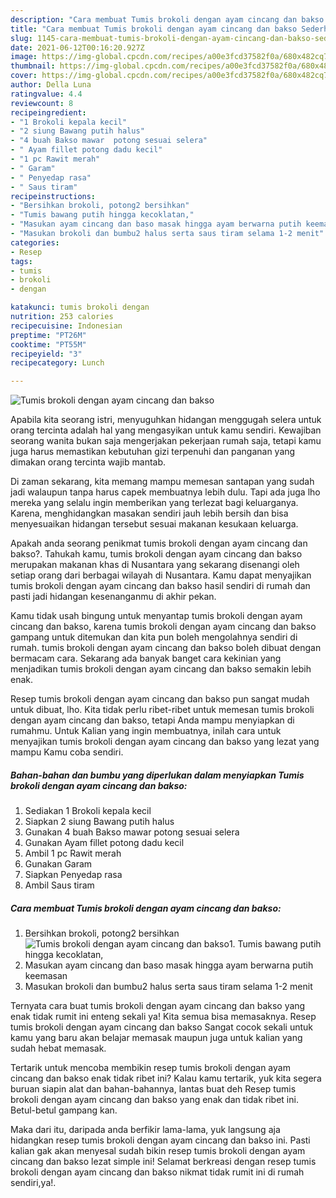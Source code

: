 ```yaml
---
description: "Cara membuat Tumis brokoli dengan ayam cincang dan bakso Sederhana dan Mudah Dibuat"
title: "Cara membuat Tumis brokoli dengan ayam cincang dan bakso Sederhana dan Mudah Dibuat"
slug: 1145-cara-membuat-tumis-brokoli-dengan-ayam-cincang-dan-bakso-sederhana-dan-mudah-dibuat
date: 2021-06-12T00:16:20.927Z
image: https://img-global.cpcdn.com/recipes/a00e3fcd37582f0a/680x482cq70/tumis-brokoli-dengan-ayam-cincang-dan-bakso-foto-resep-utama.jpg
thumbnail: https://img-global.cpcdn.com/recipes/a00e3fcd37582f0a/680x482cq70/tumis-brokoli-dengan-ayam-cincang-dan-bakso-foto-resep-utama.jpg
cover: https://img-global.cpcdn.com/recipes/a00e3fcd37582f0a/680x482cq70/tumis-brokoli-dengan-ayam-cincang-dan-bakso-foto-resep-utama.jpg
author: Della Luna
ratingvalue: 4.4
reviewcount: 8
recipeingredient:
- "1 Brokoli kepala kecil"
- "2 siung Bawang putih halus"
- "4 buah Bakso mawar  potong sesuai selera"
- " Ayam fillet potong dadu kecil"
- "1 pc Rawit merah"
- " Garam"
- " Penyedap rasa"
- " Saus tiram"
recipeinstructions:
- "Bersihkan brokoli, potong2 bersihkan"
- "Tumis bawang putih hingga kecoklatan,"
- "Masukan ayam cincang dan baso masak hingga ayam berwarna putih keemasan"
- "Masukan brokoli dan bumbu2 halus serta saus tiram selama 1-2 menit"
categories:
- Resep
tags:
- tumis
- brokoli
- dengan

katakunci: tumis brokoli dengan 
nutrition: 253 calories
recipecuisine: Indonesian
preptime: "PT26M"
cooktime: "PT55M"
recipeyield: "3"
recipecategory: Lunch

---
```



![Tumis brokoli dengan ayam cincang dan bakso](https://img-global.cpcdn.com/recipes/a00e3fcd37582f0a/680x482cq70/tumis-brokoli-dengan-ayam-cincang-dan-bakso-foto-resep-utama.jpg)

Apabila kita seorang istri, menyuguhkan hidangan menggugah selera untuk orang tercinta adalah hal yang mengasyikan untuk kamu sendiri. Kewajiban seorang  wanita bukan saja mengerjakan pekerjaan rumah saja, tetapi kamu juga harus memastikan kebutuhan gizi terpenuhi dan panganan yang dimakan orang tercinta wajib mantab.

Di zaman  sekarang, kita memang mampu memesan santapan yang sudah jadi walaupun tanpa harus capek membuatnya lebih dulu. Tapi ada juga lho mereka yang selalu ingin memberikan yang terlezat bagi keluarganya. Karena, menghidangkan masakan sendiri jauh lebih bersih dan bisa menyesuaikan hidangan tersebut sesuai makanan kesukaan keluarga. 



Apakah anda seorang penikmat tumis brokoli dengan ayam cincang dan bakso?. Tahukah kamu, tumis brokoli dengan ayam cincang dan bakso merupakan makanan khas di Nusantara yang sekarang disenangi oleh setiap orang dari berbagai wilayah di Nusantara. Kamu dapat menyajikan tumis brokoli dengan ayam cincang dan bakso hasil sendiri di rumah dan pasti jadi hidangan kesenanganmu di akhir pekan.

Kamu tidak usah bingung untuk menyantap tumis brokoli dengan ayam cincang dan bakso, karena tumis brokoli dengan ayam cincang dan bakso gampang untuk ditemukan dan kita pun boleh mengolahnya sendiri di rumah. tumis brokoli dengan ayam cincang dan bakso boleh dibuat dengan bermacam cara. Sekarang ada banyak banget cara kekinian yang menjadikan tumis brokoli dengan ayam cincang dan bakso semakin lebih enak.

Resep tumis brokoli dengan ayam cincang dan bakso pun sangat mudah untuk dibuat, lho. Kita tidak perlu ribet-ribet untuk memesan tumis brokoli dengan ayam cincang dan bakso, tetapi Anda mampu menyiapkan di rumahmu. Untuk Kalian yang ingin membuatnya, inilah cara untuk menyajikan tumis brokoli dengan ayam cincang dan bakso yang lezat yang mampu Kamu coba sendiri.

<!--inarticleads1-->

##### Bahan-bahan dan bumbu yang diperlukan dalam menyiapkan Tumis brokoli dengan ayam cincang dan bakso:

1. Sediakan 1 Brokoli kepala kecil
1. Siapkan 2 siung Bawang putih halus
1. Gunakan 4 buah Bakso mawar  potong sesuai selera
1. Gunakan  Ayam fillet potong dadu kecil
1. Ambil 1 pc Rawit merah
1. Gunakan  Garam
1. Siapkan  Penyedap rasa
1. Ambil  Saus tiram




<!--inarticleads2-->

##### Cara membuat Tumis brokoli dengan ayam cincang dan bakso:

1. Bersihkan brokoli, potong2 bersihkan
<img src="https://img-global.cpcdn.com/steps/15fe36c7b4032bc0/160x128cq70/tumis-brokoli-dengan-ayam-cincang-dan-bakso-langkah-memasak-1-foto.jpg" alt="Tumis brokoli dengan ayam cincang dan bakso">1. Tumis bawang putih hingga kecoklatan,
1. Masukan ayam cincang dan baso masak hingga ayam berwarna putih keemasan
1. Masukan brokoli dan bumbu2 halus serta saus tiram selama 1-2 menit




Ternyata cara buat tumis brokoli dengan ayam cincang dan bakso yang enak tidak rumit ini enteng sekali ya! Kita semua bisa memasaknya. Resep tumis brokoli dengan ayam cincang dan bakso Sangat cocok sekali untuk kamu yang baru akan belajar memasak maupun juga untuk kalian yang sudah hebat memasak.

Tertarik untuk mencoba membikin resep tumis brokoli dengan ayam cincang dan bakso enak tidak ribet ini? Kalau kamu tertarik, yuk kita segera buruan siapin alat dan bahan-bahannya, lantas buat deh Resep tumis brokoli dengan ayam cincang dan bakso yang enak dan tidak ribet ini. Betul-betul gampang kan. 

Maka dari itu, daripada anda berfikir lama-lama, yuk langsung aja hidangkan resep tumis brokoli dengan ayam cincang dan bakso ini. Pasti kalian gak akan menyesal sudah bikin resep tumis brokoli dengan ayam cincang dan bakso lezat simple ini! Selamat berkreasi dengan resep tumis brokoli dengan ayam cincang dan bakso nikmat tidak rumit ini di rumah sendiri,ya!.

